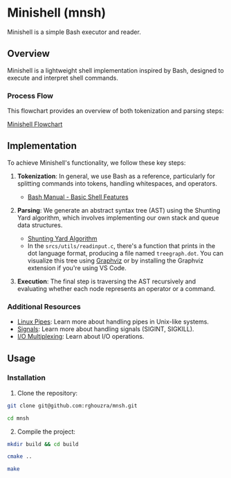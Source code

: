 # Minishell (mnsh)

Minishell is a simple Bash executor and reader.

## Overview

Minishell is a lightweight shell implementation inspired by Bash, designed to execute and interpret shell commands.

### Process Flow

This flowchart provides an overview of both tokenization and parsing steps:

[Minishell Flowchart](https://miro.com/app/board/uXjVMVi2_R4=/?share_link_id=555534915885)

## Implementation

To achieve Minishell's functionality, we follow these key steps:

1. **Tokenization**: In general, we use Bash as a reference, particularly for splitting commands into tokens, handling whitespaces, and operators.
   - [Bash Manual - Basic Shell Features](https://www.gnu.org/software/bash/manual/bash.html#Basic-Shell-Features)

2. **Parsing**: We generate an abstract syntax tree (AST) using the Shunting Yard algorithm, which involves implementing our own stack and queue data structures.
   - [Shunting Yard Algorithm](https://brilliant.org/wiki/shunting-yard-algorithm/)
   - In the `srcs/utils/readinput.c`, there's a function that prints in the dot language format, producing a file named `treegraph.dot`. You can visualize this tree using [Graphviz](https://shorturl.at/YV47Z) or by installing the Graphviz extension if you're using VS Code.

3. **Execution**: The final step is traversing the AST recursively and evaluating whether each node represents an operator or a command.

### Additional Resources

- [Linux Pipes](https://tldp.org/LDP/lpg/node11.html): Learn more about handling pipes in Unix-like systems.
- [Signals](https://man7.org/linux/man-pages/man7/signal.7.html): Learn more about handling signals (SIGINT, SIGKILL).
- [I/O Multiplexing](https://www.codequoi.com/en/handling-a-file-by-its-descriptor-in-c/): Learn about I/O operations.


## Usage

### Installation

1. Clone the repository:

```bash
git clone git@github.com:rghouzra/mnsh.git

cd mnsh
```

2. Compile the project:

```bash
mkdir build && cd build

cmake ..

make
```

